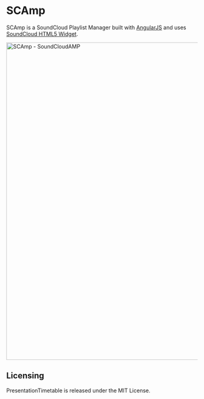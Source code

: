 SCAmp
=====
SCAmp is a SoundCloud Playlist Manager built with [AngularJS](angularjs.org) and uses [SoundCloud HTML5 Widget](http://developers.soundcloud.com/docs/api/html5-widget).

<a href="http://dl.dropbox.com/u/1925359/scamp/index.html"><img src="http://cl.ly/image/0H1z1p270K0x/Screen%20Shot%202012-07-26%20at%205.00.55%20PM.png" width="835" alt="SCAmp - SoundCloudAMP"></a>

Licensing
---------
PresentationTimetable is released under the MIT License.